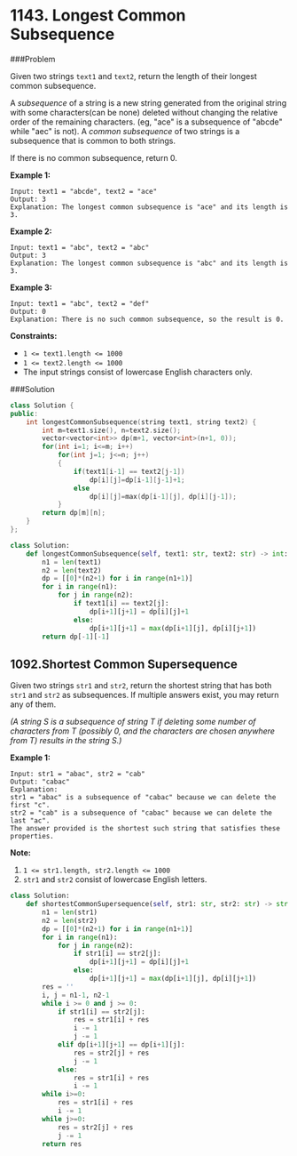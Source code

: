# 1143. Longest Common Subsequence

###Problem

Given two strings `text1` and `text2`, return the length of their longest common subsequence.

A *subsequence* of a string is a new string generated from the original string with some characters(can be none) deleted without changing the relative order of the remaining characters. (eg, "ace" is a subsequence of "abcde" while "aec" is not). A *common subsequence* of two strings is a subsequence that is common to both strings.

 

If there is no common subsequence, return 0.

 

**Example 1:**

```
Input: text1 = "abcde", text2 = "ace" 
Output: 3  
Explanation: The longest common subsequence is "ace" and its length is 3.
```

**Example 2:**

```
Input: text1 = "abc", text2 = "abc"
Output: 3
Explanation: The longest common subsequence is "abc" and its length is 3.
```

**Example 3:**

```
Input: text1 = "abc", text2 = "def"
Output: 0
Explanation: There is no such common subsequence, so the result is 0.
```

 

**Constraints:**

- `1 <= text1.length <= 1000`
- `1 <= text2.length <= 1000`
- The input strings consist of lowercase English characters only.



###Solution

```c++
class Solution {
public:
    int longestCommonSubsequence(string text1, string text2) {
        int m=text1.size(), n=text2.size();
        vector<vector<int>> dp(m+1, vector<int>(n+1, 0));
        for(int i=1; i<=m; i++)
            for(int j=1; j<=n; j++)
            {
                if(text1[i-1] == text2[j-1])
                    dp[i][j]=dp[i-1][j-1]+1;
                else
                    dp[i][j]=max(dp[i-1][j], dp[i][j-1]);
            }
        return dp[m][n];
    }
};
```



```python
class Solution:
    def longestCommonSubsequence(self, text1: str, text2: str) -> int:
        n1 = len(text1)
        n2 = len(text2)
        dp = [[0]*(n2+1) for i in range(n1+1)]
        for i in range(n1):
            for j in range(n2):
                if text1[i] == text2[j]:
                    dp[i+1][j+1] = dp[i][j]+1
                else:
                    dp[i+1][j+1] = max(dp[i+1][j], dp[i][j+1])
        return dp[-1][-1]
```



## 1092.Shortest Common Supersequence

Given two strings `str1` and `str2`, return the shortest string that has both `str1` and `str2` as subsequences.  If multiple answers exist, you may return any of them.

*(A string S is a subsequence of string T if deleting some number of characters from T (possibly 0, and the characters are chosen anywhere from T) results in the string S.)*

 

**Example 1:**

```
Input: str1 = "abac", str2 = "cab"
Output: "cabac"
Explanation: 
str1 = "abac" is a subsequence of "cabac" because we can delete the first "c".
str2 = "cab" is a subsequence of "cabac" because we can delete the last "ac".
The answer provided is the shortest such string that satisfies these properties.
```

 

**Note:**

1. `1 <= str1.length, str2.length <= 1000`
2. `str1` and `str2` consist of lowercase English letters.



```python
class Solution:
    def shortestCommonSupersequence(self, str1: str, str2: str) -> str:
        n1 = len(str1)
        n2 = len(str2)
        dp = [[0]*(n2+1) for i in range(n1+1)]
        for i in range(n1):
            for j in range(n2):
                if str1[i] == str2[j]:
                    dp[i+1][j+1] = dp[i][j]+1
                else:
                    dp[i+1][j+1] = max(dp[i+1][j], dp[i][j+1])
        res = ''
        i, j = n1-1, n2-1
        while i >= 0 and j >= 0:
            if str1[i] == str2[j]:
                res = str1[i] + res
                i -= 1
                j -= 1
            elif dp[i+1][j+1] == dp[i+1][j]:
                res = str2[j] + res
                j -= 1
            else:
                res = str1[i] + res
                i -= 1
        while i>=0:
            res = str1[i] + res
            i -= 1
        while j>=0:
            res = str2[j] + res
            j -= 1
        return res
        
```

